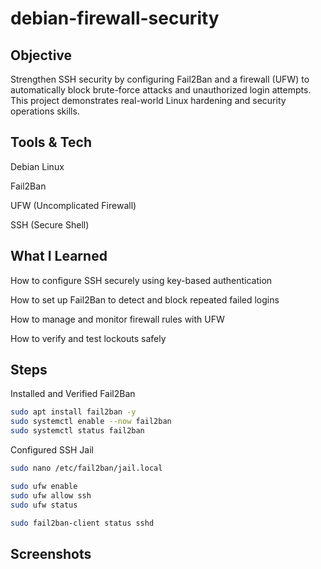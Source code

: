 # debian-firewall-security
## Objective
Strengthen SSH security by configuring Fail2Ban and a firewall (UFW) to automatically block brute-force attacks and unauthorized login attempts.
This project demonstrates real-world Linux hardening and security operations skills.
## Tools & Tech
Debian Linux

Fail2Ban

UFW (Uncomplicated Firewall)

SSH (Secure Shell)
## What I Learned
How to configure SSH securely using key-based authentication

How to set up Fail2Ban to detect and block repeated failed logins

How to manage and monitor firewall rules with UFW

How to verify and test lockouts safely

## Steps
Installed and Verified Fail2Ban
```bash
sudo apt install fail2ban -y
sudo systemctl enable --now fail2ban
sudo systemctl status fail2ban
```
Configured SSH Jail
```bash
sudo nano /etc/fail2ban/jail.local
```
```bash
sudo ufw enable
sudo ufw allow ssh
sudo ufw status
```
```bash
sudo fail2ban-client status sshd
```





## Screenshots

